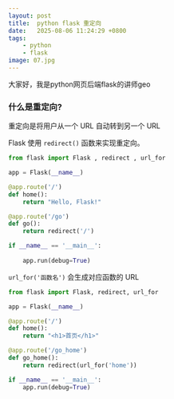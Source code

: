 ```yaml
---
layout: post
title:  python flask 重定向
date:   2025-08-06 11:24:29 +0800
tags: 
    - python 
    - flask
image: 07.jpg
---
```


大家好，我是python网页后端flask的讲师geo

### 什么是重定向?

重定向是将用户从一个 URL 自动转到另一个 URL

Flask 使用 `redirect()` 函数来实现重定向。

```python
from flask import Flask , redirect , url_for

app = Flask(__name__)

@app.route('/')
def home():
    return "Hello, Flask!"

@app.route('/go')
def go():
    return redirect('/')

if __name__ == '__main__':
    
    app.run(debug=True)
```

`url_for('函数名')` 会生成对应函数的 URL

```py
from flask import Flask, redirect, url_for

app = Flask(__name__)

@app.route('/')
def home():
    return "<h1>首页</h1>"

@app.route('/go_home')
def go_home():
    return redirect(url_for('home'))

if __name__ == '__main__':
    app.run(debug=True)
```